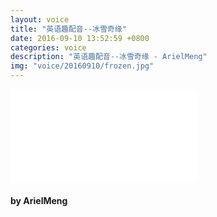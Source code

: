 ```yaml
---
layout: voice
title: "英语趣配音--冰雪奇缘"
date: 2016-09-10 13:52:59 +0800
categories: voice
description: "英语趣配音--冰雪奇缘 - ArielMeng"
img: "voice/20160910/frozen.jpg"
---
```


<div class="videobox">
	<iframe class="player" src="//v.qq.com/iframe/player.html?vid=e0338qiioqg&amp;tiny=0&amp;auto=0" allowfullscreen="" frameborder="0"></iframe>
</div>

<h4>by ArielMeng</h4>
